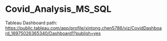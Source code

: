 # Covid_Analysis_MS_SQL
Tableau Dashboard path:
https://public.tableau.com/app/profile/xintong.chen5786/viz/CovidDashboard_16975026365340/Dashboard1?publish=yes
